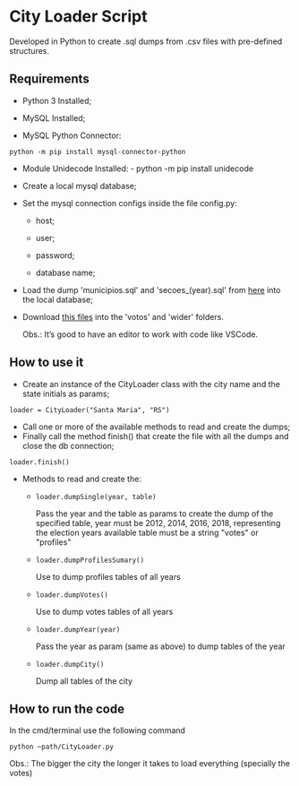 # City Loader Script

Developed in Python to create .sql dumps from .csv files with pre-defined structures.

## Requirements

- Python 3 Installed;

- MySQL Installed;

- MySQL Python Connector:

`python -m pip install mysql-connector-python`

- Module Unidecode Installed: - python -m pip install unidecode

- Create a local mysql database;

- Set the mysql connection configs inside the file config.py:

  - host;

  - user;

  - password;

  - database name;

- Load the dump 'municipios.sql' and 'secoes\_(year).sql' from [here](https://drive.google.com/drive/folders/1mc0ybopl-KnEg7XdyOoR74Vhda-lpiNR?usp=sharing) into the local database;

- Download [this files](https://drive.google.com/drive/folders/1y-q3S5rZPwQ2POAuKzZQwYIf6Zbow5J8?usp=sharing) into the 'votos' and 'wider' folders.

  Obs.: It’s good to have an editor to work with code like VSCode.

## How to use it

- Create an instance of the CityLoader class with the city name and the state initials as params;

`loader = CityLoader("Santa Maria", "RS")`

- Call one or more of the available methods to read and create the dumps;
- Finally call the method finish() that create the file with all the dumps and close the db connection;

`loader.finish()`

- Methods to read and create the:

  - `loader.dumpSingle(year, table)`

    Pass the year and the table as params to create the dump of the specified table,
    year must be 2012, 2014, 2016, 2018, representing the election years available
    table must be a string "votes" or "profiles"

  - `loader.dumpProfilesSumary()`

    Use to dump profiles tables of all years

  - `loader.dumpVotes()`

    Use to dump votes tables of all years

  - `loader.dumpYear(year)`

    Pass the year as param (same as above) to dump tables of the year

  - `loader.dumpCity()`

    Dump all tables of the city

## How to run the code

In the cmd/terminal use the following command

`python ~path/CityLoader.py`

Obs.: The bigger the city the longer it takes to load everything (specially the votes)

